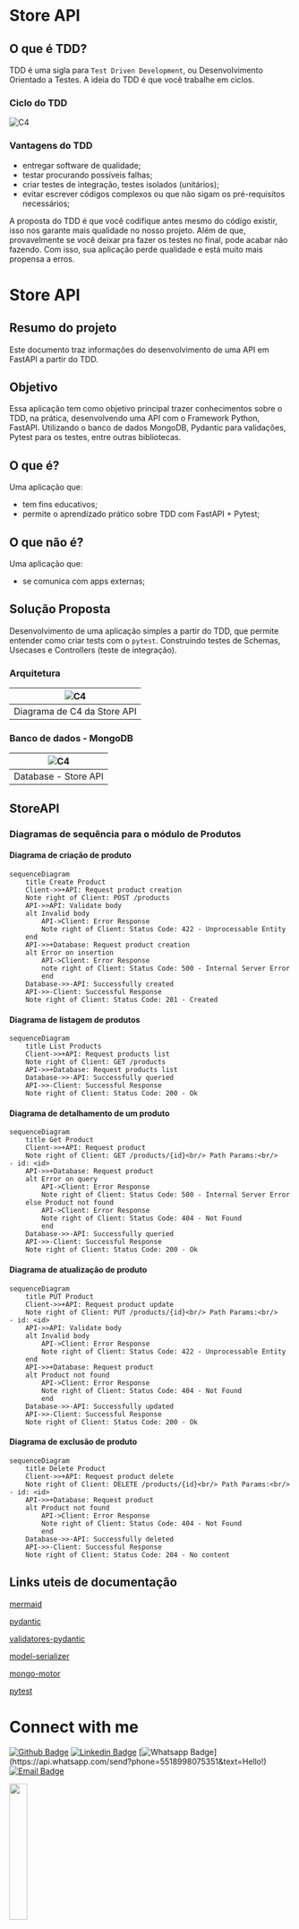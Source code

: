 # Store API

## O que é TDD?
TDD é uma sigla para `Test Driven Development`, ou Desenvolvimento Orientado a Testes. A ideia do TDD é que você trabalhe em ciclos.

### Ciclo do TDD
![C4](/docs/images/img-tdd.png)

### Vantagens do TDD
- entregar software de qualidade;
- testar procurando possíveis falhas;
- criar testes de integração, testes isolados (unitários);
- evitar escrever códigos complexos ou que não sigam os pré-requisitos necessários;

A proposta do TDD é que você codifique antes mesmo do código existir, isso nos garante mais qualidade no nosso projeto. Além de que, provavelmente se você deixar pra fazer os testes no final, pode acabar não fazendo. Com isso, sua aplicação perde qualidade e está muito mais propensa a erros.

# Store API
## Resumo do projeto
Este documento traz informações do desenvolvimento de uma API em FastAPI a partir do TDD.

## Objetivo
Essa aplicação tem como objetivo principal trazer conhecimentos sobre o TDD, na prática, desenvolvendo uma API com o Framework Python, FastAPI. Utilizando o banco de dados MongoDB, Pydantic para validações, Pytest para os testes, entre outras bibliotecas.

## O que é?
Uma aplicação que:
- tem fins educativos;
- permite o aprendizado prático sobre TDD com FastAPI + Pytest;

## O que não é?
Uma aplicação que:
- se comunica com apps externas;


## Solução Proposta
Desenvolvimento de uma aplicação simples a partir do TDD, que permite entender como criar tests com o `pytest`. Construindo testes de Schemas, Usecases e Controllers (teste de integração).

### Arquitetura
|![C4](/docs/images/store.drawio.png)|
|:--:|
| Diagrama de C4 da Store API |

### Banco de dados - MongoDB
|![C4](/docs/images/product.drawio.png)|
|:--:|
| Database - Store API |


## StoreAPI
### Diagramas de sequência para o módulo de Produtos
#### Diagrama de criação de produto

```mermaid
sequenceDiagram
    title Create Product
    Client->>+API: Request product creation
    Note right of Client: POST /products
    API->>API: Validate body
    alt Invalid body
        API->Client: Error Response
        Note right of Client: Status Code: 422 - Unprocessable Entity
    end
    API->>+Database: Request product creation
    alt Error on insertion
        API->Client: Error Response
        note right of Client: Status Code: 500 - Internal Server Error
        end
    Database->>-API: Successfully created
    API->>-Client: Successful Response
    Note right of Client: Status Code: 201 - Created
```
#### Diagrama de listagem de produtos

```mermaid
sequenceDiagram
    title List Products
    Client->>+API: Request products list
    Note right of Client: GET /products
    API->>+Database: Request products list
    Database->>-API: Successfully queried
    API->>-Client: Successful Response
    Note right of Client: Status Code: 200 - Ok
```

#### Diagrama de detalhamento de um produto

```mermaid
sequenceDiagram
    title Get Product
    Client->>+API: Request product
    Note right of Client: GET /products/{id}<br/> Path Params:<br/>    - id: <id>
    API->>+Database: Request product
    alt Error on query
        API->Client: Error Response
        Note right of Client: Status Code: 500 - Internal Server Error
    else Product not found
        API->Client: Error Response
        Note right of Client: Status Code: 404 - Not Found
        end
    Database->>-API: Successfully queried
    API->>-Client: Successful Response
    Note right of Client: Status Code: 200 - Ok
```
#### Diagrama de atualização de produto

```mermaid
sequenceDiagram
    title PUT Product
    Client->>+API: Request product update
    Note right of Client: PUT /products/{id}<br/> Path Params:<br/>    - id: <id>
    API->>API: Validate body
    alt Invalid body
        API->Client: Error Response
        Note right of Client: Status Code: 422 - Unprocessable Entity
    end
    API->>+Database: Request product
    alt Product not found
        API->Client: Error Response
        Note right of Client: Status Code: 404 - Not Found
        end
    Database->>-API: Successfully updated
    API->>-Client: Successful Response
    Note right of Client: Status Code: 200 - Ok
```

#### Diagrama de exclusão de produto

```mermaid
sequenceDiagram
    title Delete Product
    Client->>+API: Request product delete
    Note right of Client: DELETE /products/{id}<br/> Path Params:<br/>    - id: <id>
    API->>+Database: Request product
    alt Product not found
        API->Client: Error Response
        Note right of Client: Status Code: 404 - Not Found
        end
    Database->>-API: Successfully deleted
    API->>-Client: Successful Response
    Note right of Client: Status Code: 204 - No content
```

## Links uteis de documentação
[mermaid](https://mermaid.js.org/)

[pydantic](https://docs.pydantic.dev/dev/)

[validatores-pydantic](https://docs.pydantic.dev/latest/concepts/validators/)

[model-serializer](https://docs.pydantic.dev/dev/api/functional_serializers/#pydantic.functional_serializers.model_serializer)

[mongo-motor](https://motor.readthedocs.io/en/stable/)

[pytest](https://docs.pytest.org/en/7.4.x/)

# Connect with me

[![Github Badge](https://img.shields.io/badge/-Github-000?style=flat-square&logo=Github&logoColor=white&link=https://github.com/zawarudobngdev)](https://github.com/zawarudobngdev)
[![Linkedin Badge](https://img.shields.io/badge/-LinkedIn-blue?style=flat-square&logo=Linkedin&logoColor=white&link=https://www.linkedin.com/in/murilo-meranca/)](https://www.linkedin.com/in/murilo-meranca/)
[![Whatsapp Badge](https://img.shields.io/badge/-Whatsapp-4CA143?style=flat-square&labelColor=4CA143&logo=whatsapp&logoColor=white&link=https://api.whatsapp.com/send?phone=5518998075351&text=Hello!)](https://api.whatsapp.com/send?phone=5518998075351&text=Hello!)
[![Email Badge](https://img.shields.io/badge/-Email-c14438?style=flat-square&logo=microsoft-outlook&logoColor=white&link=mailto:murilo.m@hotmail.com)](mailto:murilo.m@hotmail.com)

<img width="25%" height="25%" src="https://github.com/zawarudobngdev/zawarudobngdev/blob/master/dog.png">
